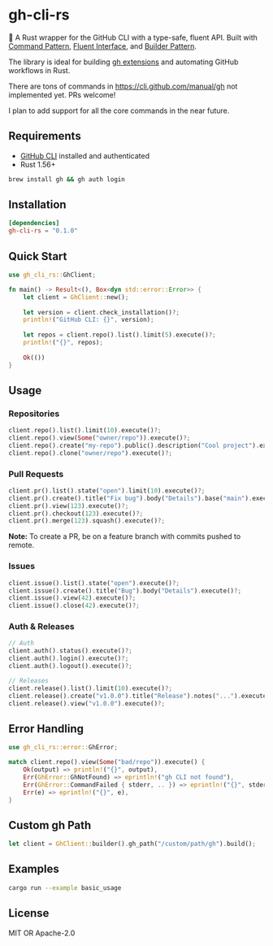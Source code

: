 # gh-cli-rs

🦀 A Rust wrapper for the GitHub CLI with a type-safe, fluent API. Built with [Command Pattern](https://en.wikipedia.org/wiki/Command_pattern), [Fluent Interface](https://en.wikipedia.org/wiki/Fluent_interface), and [Builder Pattern](https://en.wikipedia.org/wiki/Builder_pattern).

The library is ideal for building [gh extensions](https://github.com/topics/gh-extension) and automating GitHub workflows in Rust.

There are tons of commands in https://cli.github.com/manual/gh not implemented yet. PRs welcome!

I plan to add support for all the core commands in the near future.

## Requirements

- [GitHub CLI](https://cli.github.com/) installed and authenticated
- Rust 1.56+

```bash
brew install gh && gh auth login
```

## Installation

```toml
[dependencies]
gh-cli-rs = "0.1.0"
```

## Quick Start

```rust
use gh_cli_rs::GhClient;

fn main() -> Result<(), Box<dyn std::error::Error>> {
    let client = GhClient::new();
    
    let version = client.check_installation()?;
    println!("GitHub CLI: {}", version);
    
    let repos = client.repo().list().limit(5).execute()?;
    println!("{}", repos);
    
    Ok(())
}
```

## Usage

### Repositories

```rust
client.repo().list().limit(10).execute()?;
client.repo().view(Some("owner/repo")).execute()?;
client.repo().create("my-repo").public().description("Cool project").execute()?;
client.repo().clone("owner/repo").execute()?;
```

### Pull Requests

```rust
client.pr().list().state("open").limit(10).execute()?;
client.pr().create().title("Fix bug").body("Details").base("main").execute()?;
client.pr().view(123).execute()?;
client.pr().checkout(123).execute()?;
client.pr().merge(123).squash().execute()?;
```

**Note:** To create a PR, be on a feature branch with commits pushed to remote.

### Issues

```rust
client.issue().list().state("open").execute()?;
client.issue().create().title("Bug").body("Details").execute()?;
client.issue().view(42).execute()?;
client.issue().close(42).execute()?;
```

### Auth & Releases

```rust
// Auth
client.auth().status().execute()?;
client.auth().login().execute()?;
client.auth().logout().execute()?;

// Releases
client.release().list().limit(10).execute()?;
client.release().create("v1.0.0").title("Release").notes("...").execute()?;
client.release().view("v1.0.0").execute()?;
```

## Error Handling

```rust
use gh_cli_rs::error::GhError;

match client.repo().view(Some("bad/repo")).execute() {
    Ok(output) => println!("{}", output),
    Err(GhError::GhNotFound) => eprintln!("gh CLI not found"),
    Err(GhError::CommandFailed { stderr, .. }) => eprintln!("{}", stderr),
    Err(e) => eprintln!("{}", e),
}
```

## Custom gh Path

```rust
let client = GhClient::builder().gh_path("/custom/path/gh").build();
```

## Examples

```bash
cargo run --example basic_usage
```

## License

MIT OR Apache-2.0

